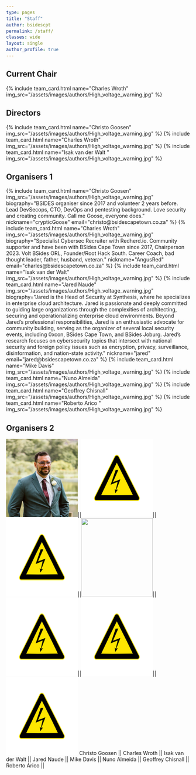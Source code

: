 ```yaml
---
type: pages
title: "Staff"
author: bsidescpt
permalink: /staff/
classes: wide
layout: single
author_profile: true
---
```

## Current Chair
<div class="row">
{% include team_card.html name="Charles Wroth" img_src="/assets/images/authors/High_voltage_warning.jpg" %}
</div>

## Directors
<div class="row">
{% include team_card.html name="Christo Goosen" img_src="/assets/images/authors/High_voltage_warning.jpg" %}
{% include team_card.html name="Charles Wroth" img_src="/assets/images/authors/High_voltage_warning.jpg" %}
{% include team_card.html name="Isak van der Walt " img_src="/assets/images/authors/High_voltage_warning.jpg" %}
</div>


## Organisers 1
<div class="row">
{% include team_card.html name="Christo Goosen" img_src="/assets/images/authors/High_voltage_warning.jpg"
biography="BSIDES organiser since 2017 and volunteer 2 years before. Lead DevSecops, CTO, DevOps and pentesting background. Love security and creating community. Call me Goose, everyone does."
nickname="crypticGoose"
email="christo@bsidescapetown.co.za"
%}
{% include team_card.html name="Charles Wroth" img_src="/assets/images/authors/High_voltage_warning.jpg" 
biography="Specialist Cybersec Recruiter with Redherd.io. Community supporter and have been with BSides Cape Town since 2017, Chairperson 2023. Volt BSides ORL, Founder/Root Hack South. Career Coach, bad thought leader, father, husband, veteran." 
nickname="AngusRed"
email="charles@bsidescapetown.co.za"
%}
{% include team_card.html name="Isak van der Walt" img_src="/assets/images/authors/High_voltage_warning.jpg" %}
{% include team_card.html name="Jared Naude" img_src="/assets/images/authors/High_voltage_warning.jpg" 
biography="Jared is the Head of Security at Synthesis, where he specializes in enterprise cloud architecture. Jared is passionate and deeply committed to guiding large organizations through the complexities of architecting, securing and operationalizing enterprise cloud environments. Beyond Jared’s professional responsibilities, Jared is an enthusiastic advocate for community building, serving as the organizer of several local security events, including 0xcon, BSides Cape Town, and BSides Joburg. Jared’s research focuses on cybersecurity topics that intersect with national security and foreign policy issues such as encryption, privacy, surveillance, disinformation, and nation-state activity."
nickname="jared"
email="jared@bsidescapetown.co.za"
%}
{% include team_card.html name="Mike Davis" img_src="/assets/images/authors/High_voltage_warning.jpg" %}
{% include team_card.html name="Nuno Almeida" img_src="/assets/images/authors/High_voltage_warning.jpg" %}
{% include team_card.html name="Geoffrey Chisnall" img_src="/assets/images/authors/High_voltage_warning.jpg" %}
{% include team_card.html name="Roberto Arico " img_src="/assets/images/authors/High_voltage_warning.jpg" %}
</div>

## Organisers 2

<img src="/assets/images/organisers/goose_profile.jpg" width="196" height="213">||<img src="/assets/images/authors/High_voltage_warning.jpg" width="196" height="213">||<img src="/assets/images/authors/High_voltage_warning.jpg" width="196" height="213">||<img src="/assets/images/organisers/jared_naude.jpg" width="196" height="213">||<img src="/assets/images/authors/High_voltage_warning.jpg" width="196" height="213">||<img src="/assets/images/authors/High_voltage_warning.jpg" width="196" height="213">||<img src="/assets/images/authors/High_voltage_warning.jpg" width="196" height="213">
Christo Goosen || Charles Wroth || Isak van der Walt || Jared Naude || Mike Davis || Nuno Almeida || Geoffrey Chisnall || Roberto Arico || 
